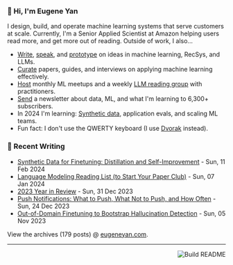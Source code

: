 ### 👋 Hi, I'm Eugene Yan

I design, build, and operate machine learning systems that serve customers at scale. Currently, I'm a Senior Applied Scientist at Amazon helping users read more, and get more out of reading. Outside of work, I also...

- [Write](https://eugeneyan.com/writing/), [speak](https://eugeneyan.com/speaking/), and [prototype](https://eugeneyan.com/prototyping/) on ideas in machine learning, RecSys, and LLMs.
- [Curate](https://applyingml.com) papers, guides, and interviews on applying machine learning effectively.
- [Host](https://www.meetup.com/ml-meetups-virtual/) monthly ML meetups and a weekly [LLM reading group](https://lu.ma/llm-paper-club) with practitioners.
- [Send](https://eugeneyan.com/subscribe/) a newsletter about data, ML, and what I'm learning to 6,300+ subscribers.
- In 2024 I'm learning: [Synthetic data](https://eugeneyan.com/writing/synthetic/), application evals, and scaling ML teams.
- Fun fact: I don't use the QWERTY keyboard (I use [Dvorak](https://en.wikipedia.org/wiki/Dvorak_keyboard_layout) instead).

### 📝 Recent Writing

<!-- writing starts -->
* [Synthetic Data for Finetuning: Distillation and Self-Improvement](https://eugeneyan.com//writing/synthetic/) - Sun, 11 Feb 2024
* [Language Modeling Reading List (to Start Your Paper Club)](https://eugeneyan.com//writing/llm-reading-list/) - Sun, 07 Jan 2024
* [2023 Year in Review](https://eugeneyan.com//writing/2023-review/) - Sun, 31 Dec 2023
* [Push Notifications: What to Push, What Not to Push, and How Often](https://eugeneyan.com//writing/push/) - Sun, 24 Dec 2023
* [Out-of-Domain Finetuning to Bootstrap Hallucination Detection](https://eugeneyan.com//writing/finetuning/) - Sun, 05 Nov 2023
<!-- writing ends -->

View the archives (<!-- writing_count starts -->179<!-- writing_count ends --> posts) @ [eugeneyan.com](https://eugeneyan.com).

---
<a href="https://github.com/eugeneyan/eugeneyan/actions"><img src="https://github.com/eugeneyan/eugeneyan/workflows/Build%20README/badge.svg?branch=master" align="right" alt="Build README"></a>
